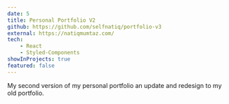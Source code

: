 ```yaml
---
date: 5
title: Personal Portfolio V2
github: https://github.com/selfnatiq/portfolio-v3
external: https://natiqmumtaz.com/
tech:
    - React
    - Styled-Components
showInProjects: true
featured: false
---
```


My second version of my personal portfolio an update and redesign to my old portfolio.
